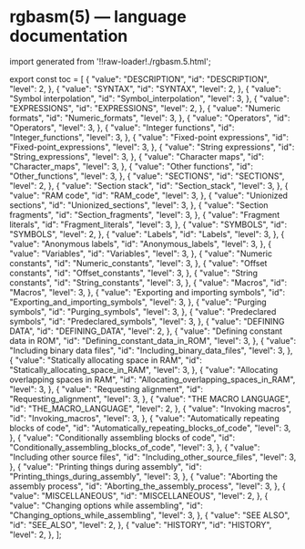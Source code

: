 # rgbasm(5) — language documentation

import generated from '!!raw-loader!./rgbasm.5.html';

<div className="manual-text" dangerouslySetInnerHTML={{ __html: generated }} />

export const toc = [
{
	"value": "DESCRIPTION",
	"id": "DESCRIPTION",
	"level": 2,
},
{
	"value": "SYNTAX",
	"id": "SYNTAX",
	"level": 2,
},
{
	"value": "Symbol interpolation",
	"id": "Symbol_interpolation",
	"level": 3,
},
{
	"value": "EXPRESSIONS",
	"id": "EXPRESSIONS",
	"level": 2,
},
{
	"value": "Numeric formats",
	"id": "Numeric_formats",
	"level": 3,
},
{
	"value": "Operators",
	"id": "Operators",
	"level": 3,
},
{
	"value": "Integer functions",
	"id": "Integer_functions",
	"level": 3,
},
{
	"value": "Fixed-point expressions",
	"id": "Fixed-point_expressions",
	"level": 3,
},
{
	"value": "String expressions",
	"id": "String_expressions",
	"level": 3,
},
{
	"value": "Character maps",
	"id": "Character_maps",
	"level": 3,
},
{
	"value": "Other functions",
	"id": "Other_functions",
	"level": 3,
},
{
	"value": "SECTIONS",
	"id": "SECTIONS",
	"level": 2,
},
{
	"value": "Section stack",
	"id": "Section_stack",
	"level": 3,
},
{
	"value": "RAM code",
	"id": "RAM_code",
	"level": 3,
},
{
	"value": "Unionized sections",
	"id": "Unionized_sections",
	"level": 3,
},
{
	"value": "Section fragments",
	"id": "Section_fragments",
	"level": 3,
},
{
	"value": "Fragment literals",
	"id": "Fragment_literals",
	"level": 3,
},
{
	"value": "SYMBOLS",
	"id": "SYMBOLS",
	"level": 2,
},
{
	"value": "Labels",
	"id": "Labels",
	"level": 3,
},
{
	"value": "Anonymous labels",
	"id": "Anonymous_labels",
	"level": 3,
},
{
	"value": "Variables",
	"id": "Variables",
	"level": 3,
},
{
	"value": "Numeric constants",
	"id": "Numeric_constants",
	"level": 3,
},
{
	"value": "Offset constants",
	"id": "Offset_constants",
	"level": 3,
},
{
	"value": "String constants",
	"id": "String_constants",
	"level": 3,
},
{
	"value": "Macros",
	"id": "Macros",
	"level": 3,
},
{
	"value": "Exporting and importing symbols",
	"id": "Exporting_and_importing_symbols",
	"level": 3,
},
{
	"value": "Purging symbols",
	"id": "Purging_symbols",
	"level": 3,
},
{
	"value": "Predeclared symbols",
	"id": "Predeclared_symbols",
	"level": 3,
},
{
	"value": "DEFINING DATA",
	"id": "DEFINING_DATA",
	"level": 2,
},
{
	"value": "Defining constant data in ROM",
	"id": "Defining_constant_data_in_ROM",
	"level": 3,
},
{
	"value": "Including binary data files",
	"id": "Including_binary_data_files",
	"level": 3,
},
{
	"value": "Statically allocating space in RAM",
	"id": "Statically_allocating_space_in_RAM",
	"level": 3,
},
{
	"value": "Allocating overlapping spaces in RAM",
	"id": "Allocating_overlapping_spaces_in_RAM",
	"level": 3,
},
{
	"value": "Requesting alignment",
	"id": "Requesting_alignment",
	"level": 3,
},
{
	"value": "THE MACRO LANGUAGE",
	"id": "THE_MACRO_LANGUAGE",
	"level": 2,
},
{
	"value": "Invoking macros",
	"id": "Invoking_macros",
	"level": 3,
},
{
	"value": "Automatically repeating blocks of code",
	"id": "Automatically_repeating_blocks_of_code",
	"level": 3,
},
{
	"value": "Conditionally assembling blocks of code",
	"id": "Conditionally_assembling_blocks_of_code",
	"level": 3,
},
{
	"value": "Including other source files",
	"id": "Including_other_source_files",
	"level": 3,
},
{
	"value": "Printing things during assembly",
	"id": "Printing_things_during_assembly",
	"level": 3,
},
{
	"value": "Aborting the assembly process",
	"id": "Aborting_the_assembly_process",
	"level": 3,
},
{
	"value": "MISCELLANEOUS",
	"id": "MISCELLANEOUS",
	"level": 2,
},
{
	"value": "Changing options while assembling",
	"id": "Changing_options_while_assembling",
	"level": 3,
},
{
	"value": "SEE ALSO",
	"id": "SEE_ALSO",
	"level": 2,
},
{
	"value": "HISTORY",
	"id": "HISTORY",
	"level": 2,
},
];

